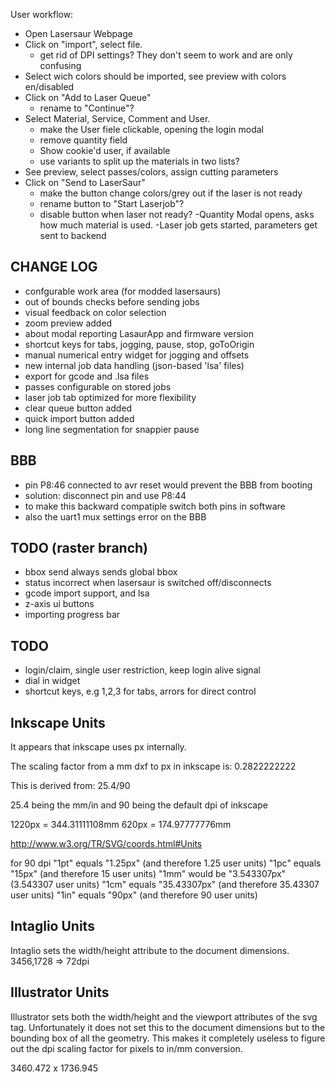 User workflow:

- Open Lasersaur Webpage
- Click on "import", select file.
  - get rid of DPI settings? They don't seem to work and are only confusing
- Select wich colors should be imported, see preview with colors en/disabled
- Click on "Add to Laser Queue"
  - rename to "Continue"?
- Select Material, Service, Comment and User.
  - make the User fiele clickable, opening the login modal
  - remove quantity field
  - Show cookie'd user, if available
  - use variants to split up the materials in two lists?
- See preview, select passes/colors, assign cutting parameters
- Click on "Send to LaserSaur"
  - make the button change colors/grey out if the laser is not ready
  - rename button to "Start Laserjob"?
  - disable button when laser not ready?
-Quantity Modal opens, asks how much material is used.
-Laser job gets started, parameters get sent to backend



CHANGE LOG
-----------
- confgurable work area (for modded lasersaurs)
- out of bounds checks before sending jobs
- visual feedback on color selection
- zoom preview added
- about modal reporting LasaurApp and firmware version
- shortcut keys for tabs, jogging, pause, stop, goToOrigin
- manual numerical entry widget for jogging and offsets
- new internal job data handling (json-based 'lsa' files)
- export for gcode and .lsa files
- passes configurable on stored jobs
- laser job tab optimized for more flexibility
- clear queue button added
- quick import button added
- long line segmentation for snappier pause



BBB
---
- pin P8:46 connected to avr reset would prevent the BBB from booting
- solution: disconnect pin and use P8:44
- to make this backward compatiple switch both pins in software
- also the uart1 mux settings error on the BBB


TODO (raster branch)
---------------------
- bbox send always sends global bbox
- status incorrect when lasersaur is switched off/disconnects
- gcode import support, and lsa
- z-axis ui buttons
- importing progress bar


TODO
-----
- login/claim, single user restriction, keep login alive signal
- dial in widget
- shortcut keys, e.g 1,2,3 for tabs, arrors for direct control



Inkscape Units
----------------

It appears that inkscape uses px internally.

The scaling factor from a mm dxf to px in inkscape is:
0.2822222222

This is derived from:
25.4/90

25.4 being the mm/in and
90 being the default dpi of inkscape

1220px = 344.31111108mm
620px = 174.97777776mm

http://www.w3.org/TR/SVG/coords.html#Units

for 90 dpi
"1pt" equals "1.25px" (and therefore 1.25 user units)
"1pc" equals "15px" (and therefore 15 user units)
"1mm" would be "3.543307px" (3.543307 user units)
"1cm" equals "35.43307px" (and therefore 35.43307 user units)
"1in" equals "90px" (and therefore 90 user units)


Intaglio Units
--------------
Intaglio sets the width/height attribute to the document dimensions.
3456,1728
=> 72dpi


Illustrator Units
-----------------

Illustrator sets both the width/height and the viewport attributes of the svg tag. Unfortunately it does not set this to the document dimensions but to the bounding box of all the geometry. This makes it completely useless to figure out the dpi scaling factor for pixels to in/mm conversion.

3460.472 x 1736.945




